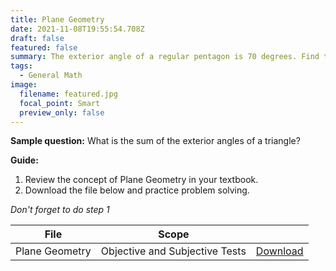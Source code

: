 ```yaml
---
title: Plane Geometry
date: 2021-11-08T19:55:54.708Z
draft: false
featured: false
summary: The exterior angle of a regular pentagon is 70 degrees. Find the sum of its interior angles.
tags:
  - General Math
image:
  filename: featured.jpg
  focal_point: Smart
  preview_only: false
---
```


**Sample question:**  What is the sum of the exterior angles of a triangle?

**Guide:**
1. Review the concept of Plane Geometry in your textbook.
2. Download the file below and practice problem solving.

_Don't forget to do step 1_

| File                       |  Scope                       |             |
| -------------------------- |------------------------------| ----------- |
| Plane Geometry     | Objective and Subjective Tests    | [Download](https://drive.google.com/uc?export=download&id=1S-baB9S5HPM8pJZgal0ns8Qa5KyyjVDk)       |


